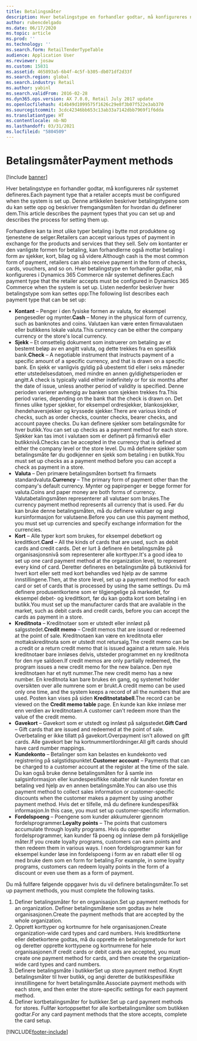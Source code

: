 ```yaml
---
title: Betalingsmåter
description: Hver betalingstype en forhandler godtar, må konfigureres når systemet defineres. Denne artikkelen beskriver betalingstypene som du kan sette opp og beskriver fremgangsmåten for hvordan du definerer dem.
author: rubencdelgado
ms.date: 06/17/2020
ms.topic: article
ms.prod: ''
ms.technology: ''
ms.search.form: RetailTenderTypeTable
audience: Application User
ms.reviewer: josaw
ms.custom: 15831
ms.assetid: 465893a5-6b4f-4c5f-b305-db071df2d33f
ms.search.region: global
ms.search.industry: Retail
ms.author: yabinl
ms.search.validFrom: 2016-02-28
ms.dyn365.ops.version: AX 7.0.0, Retail July 2017 update
ms.openlocfilehash: 414b49d1099575f1626c29e8f3b07f522e3ab370
ms.sourcegitcommit: 3cdc42346bb653c13ab33a7142dbb7969f1f6dda
ms.translationtype: HT
ms.contentlocale: nb-NO
ms.lasthandoff: 03/31/2021
ms.locfileid: "5804509"
---
```

# <a name="payment-methods"></a><span data-ttu-id="e2e4a-104">Betalingsmåter</span><span class="sxs-lookup"><span data-stu-id="e2e4a-104">Payment methods</span></span>

[!include [banner](includes/banner.md)]

<span data-ttu-id="e2e4a-105">Hver betalingstype en forhandler godtar, må konfigureres når systemet defineres.</span><span class="sxs-lookup"><span data-stu-id="e2e4a-105">Each payment type that a retailer accepts must be configured when the system is set up.</span></span> <span data-ttu-id="e2e4a-106">Denne artikkelen beskriver betalingstypene som du kan sette opp og beskriver fremgangsmåten for hvordan du definerer dem.</span><span class="sxs-lookup"><span data-stu-id="e2e4a-106">This article describes the payment types that you can set up and describes the process for setting them up.</span></span>

<span data-ttu-id="e2e4a-107">Forhandlere kan ta imot ulike typer betaling i bytte mot produktene og tjenestene de selger.</span><span class="sxs-lookup"><span data-stu-id="e2e4a-107">Retailers can accept various types of payment in exchange for the products and services that they sell.</span></span> <span data-ttu-id="e2e4a-108">Selv om kontanter er den vanligste formen for betaling, kan forhandlerne også mottar betaling i form av sjekker, kort, bilag og så videre.</span><span class="sxs-lookup"><span data-stu-id="e2e4a-108">Although cash is the most common form of payment, retailers can also receive payment in the form of checks, cards, vouchers, and so on.</span></span> <span data-ttu-id="e2e4a-109">Hver betalingstype en forhandler godtar, må konfigureres i Dynamics 365 Commerce når systemet defineres.</span><span class="sxs-lookup"><span data-stu-id="e2e4a-109">Each payment type that the retailer accepts must be configured in Dynamics 365 Commerce when the system is set up.</span></span> <span data-ttu-id="e2e4a-110">Listen nedenfor beskriver hver betalingstype som kan settes opp:</span><span class="sxs-lookup"><span data-stu-id="e2e4a-110">The following list describes each payment type that can be set up:</span></span>

- <span data-ttu-id="e2e4a-111">**Kontant** – Penger i den fysiske formen av valuta, for eksempel pengesedler og mynter.</span><span class="sxs-lookup"><span data-stu-id="e2e4a-111">**Cash** – Money in the physical form of currency, such as banknotes and coins.</span></span> <span data-ttu-id="e2e4a-112">Valutaen kan være enten firmavalutaen eller butikkens lokale valuta.</span><span class="sxs-lookup"><span data-stu-id="e2e4a-112">This currency can be either the company currency or the store's local currency.</span></span>
- <span data-ttu-id="e2e4a-113">**Sjekk** – Et omsettelig dokument som instruerer om betaling av et bestemt beløp av en angitt valuta, og dette trekkes fra en spesifikk bank.</span><span class="sxs-lookup"><span data-stu-id="e2e4a-113">**Check** – A negotiable instrument that instructs payment of a specific amount of a specific currency, and that is drawn on a specific bank.</span></span> <span data-ttu-id="e2e4a-114">En sjekk er vanligvis gyldig på ubestemt tid eller i seks måneder etter utstedelsesdatoen, med mindre en annen gyldighetsperioden er angitt.</span><span class="sxs-lookup"><span data-stu-id="e2e4a-114">A check is typically valid either indefinitely or for six months after the date of issue, unless another period of validity is specified.</span></span> <span data-ttu-id="e2e4a-115">Denne perioden varierer avhengig av banken som sjekken trekkes fra.</span><span class="sxs-lookup"><span data-stu-id="e2e4a-115">This period varies, depending on the bank that the check is drawn on.</span></span> <span data-ttu-id="e2e4a-116">Det finnes ulike typer sjekker, for eksempel ordresjekker, blankosjekker, ihendehaversjekker og kryssede sjekker.</span><span class="sxs-lookup"><span data-stu-id="e2e4a-116">There are various kinds of checks, such as order checks, counter checks, bearer checks, and account payee checks.</span></span> <span data-ttu-id="e2e4a-117">Du kan definere sjekker som betalingsmåte for hver butikk.</span><span class="sxs-lookup"><span data-stu-id="e2e4a-117">You can set up checks as a payment method for each store.</span></span> <span data-ttu-id="e2e4a-118">Sjekker kan tas imot i valutaen som er definert på firmanivå eller butikknivå.</span><span class="sxs-lookup"><span data-stu-id="e2e4a-118">Checks can be accepted in the currency that is defined at either the company level or the store level.</span></span> <span data-ttu-id="e2e4a-119">Du må definere sjekker som betalingsmåte før du godkjenner en sjekk som betaling i en butikk.</span><span class="sxs-lookup"><span data-stu-id="e2e4a-119">You must set up checks as a payment method before you can accept a check as payment in a store.</span></span>
- <span data-ttu-id="e2e4a-120">**Valuta** – Den primære betalingsmåten bortsett fra firmaets standardvaluta.</span><span class="sxs-lookup"><span data-stu-id="e2e4a-120">**Currency** – The primary form of payment other than the company's default currency.</span></span> <span data-ttu-id="e2e4a-121">Mynter og papirpenger er begge former for valuta.</span><span class="sxs-lookup"><span data-stu-id="e2e4a-121">Coins and paper money are both forms of currency.</span></span> <span data-ttu-id="e2e4a-122">Valutabetalingsmåten representerer all valutaer som brukes.</span><span class="sxs-lookup"><span data-stu-id="e2e4a-122">The currency payment method represents all currency that is used.</span></span> <span data-ttu-id="e2e4a-123">Før du kan bruke denne betalingsmåten, må du definere valutaer og angi kursinformasjon for valutaene.</span><span class="sxs-lookup"><span data-stu-id="e2e4a-123">Before you can use this payment method, you must set up currencies and specify exchange information for the currencies.</span></span>
- <span data-ttu-id="e2e4a-124">**Kort** – Alle typer kort som brukes, for eksempel debetkort og kredittkort.</span><span class="sxs-lookup"><span data-stu-id="e2e4a-124">**Card** – All the kinds of cards that are used, such as debit cards and credit cards.</span></span> <span data-ttu-id="e2e4a-125">Det er lurt å definere én betalingsmåte på organisasjonsnivå som representerer alle korttyper.</span><span class="sxs-lookup"><span data-stu-id="e2e4a-125">It's a good idea to set up one card payment method at the organization level, to represent every kind of card.</span></span> <span data-ttu-id="e2e4a-126">Deretter defineres en betalingsmåte på butikknivå for hvert kort eller sett med kort behandles ved hjelp av de samme innstillingene.</span><span class="sxs-lookup"><span data-stu-id="e2e4a-126">Then, at the store level, set up a payment method for each card or set of cards that is processed by using the same settings.</span></span> <span data-ttu-id="e2e4a-127">Du må definere produsentkortene som er tilgjengelige på markedet, for eksempel debet- og kredittkort, før du kan godta kort som betaling i en butikk.</span><span class="sxs-lookup"><span data-stu-id="e2e4a-127">You must set up the manufacturer cards that are available in the market, such as debit cards and credit cards, before you can accept the cards as payment in a store.</span></span>
- <span data-ttu-id="e2e4a-128">**Kreditnota** – Kreditnotaer som er utstedt eller innløst på salgsstedet.</span><span class="sxs-lookup"><span data-stu-id="e2e4a-128">**Credit memo** – Credit memos that are issued or redeemed at the point of sale.</span></span> <span data-ttu-id="e2e4a-129">Kreditnotaen kan være en kreditnota eller mottakskreditnota som er utstedt mot retursalg.</span><span class="sxs-lookup"><span data-stu-id="e2e4a-129">The credit memo can be a credit or a return credit memo that is issued against a return sale.</span></span> <span data-ttu-id="e2e4a-130">Hvis kreditnotaer bare innløses delvis, utsteder programmet en ny kreditnota for den nye saldoen.</span><span class="sxs-lookup"><span data-stu-id="e2e4a-130">If credit memos are only partially redeemed, the program issues a new credit memo for the new balance.</span></span> <span data-ttu-id="e2e4a-131">Den nye kreditnotaen har et nytt nummer.</span><span class="sxs-lookup"><span data-stu-id="e2e4a-131">The new credit memo has a new number.</span></span> <span data-ttu-id="e2e4a-132">En kreditnota kan bare brukes én gang, og systemet holder oversikten over alle numrene som er brukt.</span><span class="sxs-lookup"><span data-stu-id="e2e4a-132">A credit memo can be used only one time, and the system keeps a record of all the numbers that are used.</span></span> <span data-ttu-id="e2e4a-133">Posten kan vises på siden **Kreditnotatabell**.</span><span class="sxs-lookup"><span data-stu-id="e2e4a-133">The record can be viewed on the **Credit memo table** page.</span></span> <span data-ttu-id="e2e4a-134">En kunde kan ikke innløse mer enn verdien av kreditnotaen.</span><span class="sxs-lookup"><span data-stu-id="e2e4a-134">A customer can't redeem more than the value of the credit memo.</span></span>
- <span data-ttu-id="e2e4a-135">**Gavekort** – Gavekort som er utstedt og innløst på salgsstedet.</span><span class="sxs-lookup"><span data-stu-id="e2e4a-135">**Gift Card** – Gift cards that are issued and redeemed at the point of sale.</span></span> <span data-ttu-id="e2e4a-136">Overbetaling er ikke tillatt på gavekort.</span><span class="sxs-lookup"><span data-stu-id="e2e4a-136">Overpayment isn't allowed on gift cards.</span></span> <span data-ttu-id="e2e4a-137">Alle gavekort bør ha kortnummertilordninger.</span><span class="sxs-lookup"><span data-stu-id="e2e4a-137">All gift cards should have card number mappings.</span></span> 
- <span data-ttu-id="e2e4a-138">**Kundekonto** – Betalinger som kan belastes en kundekonto ved registrering på salgstidspunktet.</span><span class="sxs-lookup"><span data-stu-id="e2e4a-138">**Customer account** – Payments that can be charged to a customer account at the register at the time of the sale.</span></span> <span data-ttu-id="e2e4a-139">Du kan også bruke denne betalingsmåten for å samle inn salgsinformasjon eller kundespesifikke rabatter når kunden foretar en betaling ved hjelp av en annen betalingsmåte.</span><span class="sxs-lookup"><span data-stu-id="e2e4a-139">You can also use this payment method to collect sales information or customer-specific discounts when the customer makes a payment by using another payment method.</span></span> <span data-ttu-id="e2e4a-140">Hvis det er tilfelle, må du definere kundespesifikk informasjon.</span><span class="sxs-lookup"><span data-stu-id="e2e4a-140">In this case, you must set up customer-specific information.</span></span>
- <span data-ttu-id="e2e4a-141">**Fordelspoeng** – Poengene som kunder akkumulerer gjennom fordelsprogrammer.</span><span class="sxs-lookup"><span data-stu-id="e2e4a-141">**Loyalty points** – The points that customers accumulate through loyalty programs.</span></span> <span data-ttu-id="e2e4a-142">Hvis du oppretter fordelsprogrammer, kan kunder få poeng og innløse dem på forskjellige måter.</span><span class="sxs-lookup"><span data-stu-id="e2e4a-142">If you create loyalty programs, customers can earn points and then redeem them in various ways.</span></span> <span data-ttu-id="e2e4a-143">I noen fordelsprogrammer kan for eksempel kunder løse inn fordelspoeng i form av en rabatt eller til og med bruke dem som en form for betaling.</span><span class="sxs-lookup"><span data-stu-id="e2e4a-143">For example, in some loyalty programs, customers can redeem loyalty points in the form of a discount or even use them as a form of payment.</span></span>

<span data-ttu-id="e2e4a-144">Du må fullføre følgende oppgaver hvis du vil definere betalingsmåter.</span><span class="sxs-lookup"><span data-stu-id="e2e4a-144">To set up payment methods, you must complete the following tasks.</span></span>

1. <span data-ttu-id="e2e4a-145">Definer betalingsmåter for en organisasjon.</span><span class="sxs-lookup"><span data-stu-id="e2e4a-145">Set up payment methods for an organization.</span></span> <span data-ttu-id="e2e4a-146">Definer betalingsmåtene som godtas av hele organisasjonen.</span><span class="sxs-lookup"><span data-stu-id="e2e4a-146">Create the payment methods that are accepted by the whole organization.</span></span>
2. <span data-ttu-id="e2e4a-147">Opprett korttyper og kortnumre for hele organisasjonen.</span><span class="sxs-lookup"><span data-stu-id="e2e4a-147">Create organization-wide card types and card numbers.</span></span> <span data-ttu-id="e2e4a-148">Hvis kredittkortene eller debetkortene godtas, må du opprette én betalingsmetode for kort og deretter opprette korttypene og kortnumrene for hele organisasjonen.</span><span class="sxs-lookup"><span data-stu-id="e2e4a-148">If credit cards or debit cards are accepted, you must create one payment method for cards, and then create the organization-wide card types and card numbers.</span></span>
3. <span data-ttu-id="e2e4a-149">Definere betalingsmåte i butikker</span><span class="sxs-lookup"><span data-stu-id="e2e4a-149">Set up store payment method.</span></span> <span data-ttu-id="e2e4a-150">Knytt betalingsmåter til hver butikk, og angi deretter de butikkspesifikke innstillingene for hvert betalingsmåte.</span><span class="sxs-lookup"><span data-stu-id="e2e4a-150">Associate payment methods with each store, and then enter the store-specific settings for each payment method.</span></span>
4. <span data-ttu-id="e2e4a-151">Definer kortbetalingsmåter for butikker.</span><span class="sxs-lookup"><span data-stu-id="e2e4a-151">Set up card payment methods for stores.</span></span> <span data-ttu-id="e2e4a-152">Fullfør kortoppsettet for alle kortbetalingsmåter som butikken godtar.</span><span class="sxs-lookup"><span data-stu-id="e2e4a-152">For any card payment methods that the store accepts, complete the card setup.</span></span>


[!INCLUDE[footer-include](../includes/footer-banner.md)]